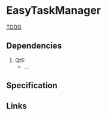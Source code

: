 # EasyTaskManager

[TODO](./TODO.md)

## Dependencies

1. Qt5:
    * ...

## Specification

## Links